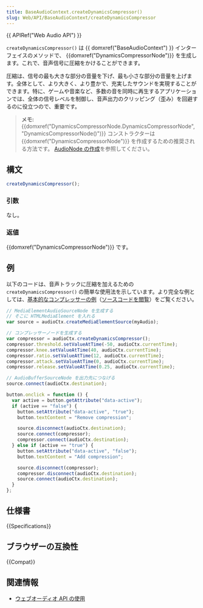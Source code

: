 ```yaml
---
title: BaseAudioContext.createDynamicsCompressor()
slug: Web/API/BaseAudioContext/createDynamicsCompressor
---
```


{{ APIRef("Web Audio API") }}

`createDynamicsCompressor()` は {{ domxref("BaseAudioContext") }} インターフェイスのメソッドで、 {{domxref("DynamicsCompressorNode")}} を生成します。これで、音声信号に圧縮をかけることができます。

圧縮は、信号の最も大きな部分の音量を下げ、最も小さな部分の音量を上げます。全体として、より大きく、より豊かで、充実したサウンドを実現することができます。特に、ゲームや音楽など、多数の音を同時に再生するアプリケーションでは、全体の信号レベルを制御し、音声出力のクリッピング（歪み）を回避するのに役立つので、重要です。

> **メモ:** {{domxref("DynamicsCompressorNode.DynamicsCompressorNode", "DynamicsCompressorNode()")}} コンストラクターは {{domxref("DynamicsCompressorNode")}} を作成するための推奨される方法です。 [AudioNode の作成](/ja/docs/Web/API/AudioNode#creating_an_audionode)を参照してください。

## 構文

```js
createDynamicsCompressor();
```

### 引数

なし。

### 返値

{{domxref("DynamicsCompressorNode")}} です。

## 例

以下のコードは、音声トラックに圧縮を加えるための `createDynamicsCompressor()` の簡単な使用法を示しています。より完全な例としては、[基本的なコンプレッサーの例](https://mdn.github.io/webaudio-examples/compressor-example/)（[ソースコードを閲覧](https://github.com/mdn/webaudio-examples/tree/master/compressor-example)）をご覧ください。

```js
// MediaElementAudioSourceNode を生成する
// そこに HTMLMediaElement を入れる
var source = audioCtx.createMediaElementSource(myAudio);

// コンプレッサーノードを生成する
var compressor = audioCtx.createDynamicsCompressor();
compressor.threshold.setValueAtTime(-50, audioCtx.currentTime);
compressor.knee.setValueAtTime(40, audioCtx.currentTime);
compressor.ratio.setValueAtTime(12, audioCtx.currentTime);
compressor.attack.setValueAtTime(0, audioCtx.currentTime);
compressor.release.setValueAtTime(0.25, audioCtx.currentTime);

// AudioBufferSourceNode を出力先につなげる
source.connect(audioCtx.destination);

button.onclick = function () {
  var active = button.getAttribute("data-active");
  if (active == "false") {
    button.setAttribute("data-active", "true");
    button.textContent = "Remove compression";

    source.disconnect(audioCtx.destination);
    source.connect(compressor);
    compressor.connect(audioCtx.destination);
  } else if (active == "true") {
    button.setAttribute("data-active", "false");
    button.textContent = "Add compression";

    source.disconnect(compressor);
    compressor.disconnect(audioCtx.destination);
    source.connect(audioCtx.destination);
  }
};
```

## 仕様書

{{Specifications}}

## ブラウザーの互換性

{{Compat}}

## 関連情報

- [ウェブオーディオ API の使用](/ja/docs/Web/API/Web_Audio_API/Using_Web_Audio_API)
